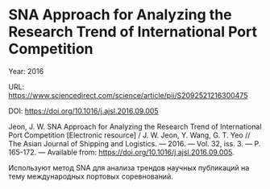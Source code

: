 # SNA Approach for Analyzing the Research Trend of International Port Competition

Year: 2016

URL: https://www.sciencedirect.com/science/article/pii/S2092521216300475

DOI: https://doi.org/10.1016/j.ajsl.2016.09.005

Jeon, J. W. SNA Approach for Analyzing the Research Trend of International Port Competition [Electronic resource] / J. W. Jeon, Y. Wang, G. T. Yeo // The Asian Journal of Shipping and Logistics. — 2016. — Vol. 32, iss. 3. — P. 165-172. — Available from: https://doi.org/10.1016/j.ajsl.2016.09.005.

Используют метод SNA для анализа трендов научных публикаций на тему международных портовых соревнований.